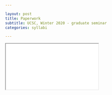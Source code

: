 ```yaml
---

layout: post
title: Paperwork 
subtitle: UCSC, Winter 2020 - graduate seminar
categories: syllabi

---
```


<div class="resp-container">
<iframe src="{{ 'assets/pdfs/syll2002-paperwork.pdf' | relative_url }}">
    </iframe>
</div>
